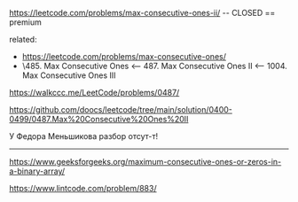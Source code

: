https://leetcode.com/problems/max-consecutive-ones-ii/ -- CLOSED == premium

related:
- https://leetcode.com/problems/max-consecutive-ones/
- \485. Max Consecutive Ones <-- 487. Max Consecutive Ones II <-- 1004. Max Consecutive Ones III

https://walkccc.me/LeetCode/problems/0487/

https://github.com/doocs/leetcode/tree/main/solution/0400-0499/0487.Max%20Consecutive%20Ones%20II

У Федора Меньшикова разбор отсут-т!

______

https://www.geeksforgeeks.org/maximum-consecutive-ones-or-zeros-in-a-binary-array/

https://www.lintcode.com/problem/883/
